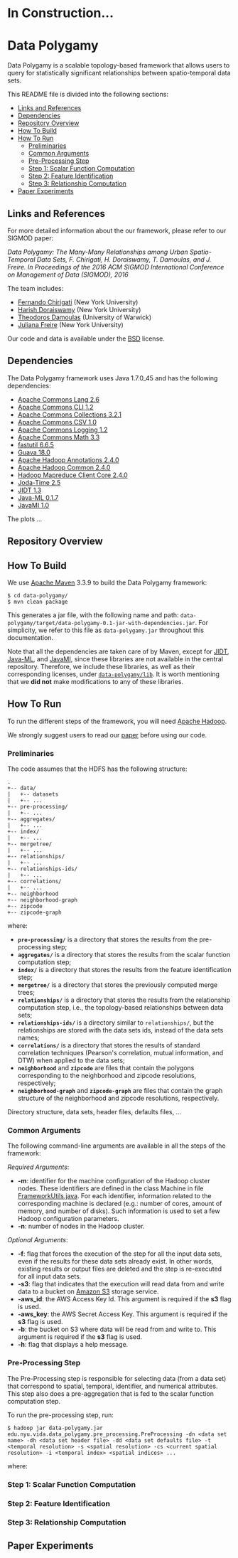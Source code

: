 # In Construction...

# Data Polygamy

Data Polygamy is a scalable topology-based framework that allows users to query for statistically significant relationships between spatio-temporal data sets.

This README file is divided into the following sections:

* [Links and References](#links-and-references)
* [Dependencies](#dependencies)
* [Repository Overview](#repository-overview)
* [How To Build](#how-to-build)
* [How To Run](#how-to-run)
    * [Preliminaries](#preliminaries)
    * [Common Arguments](#common-arguments)
    * [Pre-Processing Step](#pre-processing-step)
    * [Step 1: Scalar Function Computation](#step-1-scalar-function-computation)
    * [Step 2: Feature Identification](#step-2-feature-identification)
    * [Step 3: Relationship Computation](#step-3-relationship-computation)
* [Paper Experiments](#paper-experiments)

## Links and References

For more detailed information about the our framework, please refer to our SIGMOD paper:

*Data Polygamy: The Many-Many Relationships among Urban Spatio-Temporal Data Sets, F. Chirigati, H. Doraiswamy, T. Damoulas, and J. Freire. In Proceedings of the 2016 ACM SIGMOD International Conference on Management of Data (SIGMOD), 2016*

The team includes:

* [Fernando Chirigati][fc] (New York University)
* [Harish Doraiswamy][hd] (New York University)
* [Theodoros Damoulas][td] (University of Warwick)
* [Juliana Freire][jf] (New York University)

[fc]: http://bigdata.poly.edu/~fchirigati/
[hd]: http://www.harishd.com/
[td]: http://www2.warwick.ac.uk/fac/sci/statistics/staff/academic-research/damoulas
[jf]: http://vgc.poly.edu/~juliana/

Our code and data is available under the [BSD](LICENSE) license.

## Dependencies

The Data Polygamy framework uses Java 1.7.0_45 and has the following dependencies:

* [Apache Commons Lang 2.6](http://commons.apache.org/proper/commons-lang/)
* [Apache Commons CLI 1.2](http://commons.apache.org/proper/commons-cli/)
* [Apache Commons Collections 3.2.1](http://commons.apache.org/proper/commons-collections/)
* [Apache Commons CSV 1.0](http://commons.apache.org/proper/commons-csv/)
* [Apache Commons Logging 1.2](http://commons.apache.org/proper/commons-logging/)
* [Apache Commons Math 3.3](https://commons.apache.org/proper/commons-math/)
* [fastutil 6.6.5](http://fastutil.di.unimi.it/)
* [Guava 18.0](https://github.com/google/guava)
* [Apache Hadoop Annotations 2.4.0](http://mvnrepository.com/artifact/org.apache.hadoop/hadoop-annotations/2.4.0)
* [Apache Hadoop Common 2.4.0](http://mvnrepository.com/artifact/org.apache.hadoop/hadoop-common/2.4.0)
* [Hadoop Mapreduce Client Core 2.4.0](http://mvnrepository.com/artifact/org.apache.hadoop/hadoop-mapreduce-client-core)
* [Joda-Time 2.5](http://www.joda.org/joda-time/)
* [JIDT 1.3](http://jlizier.github.io/jidt/)
* [Java-ML 0.1.7](http://java-ml.sourceforge.net/)
* [JavaMI 1.0](http://www.cs.man.ac.uk/~pococka4/JavaMI.html)

The plots ...

## Repository Overview



## How To Build

We use [Apache Maven](https://maven.apache.org/) 3.3.9 to build the Data Polygamy framework:

    $ cd data-polygamy/
    $ mvn clean package

This generates a jar file, with the following name and path: ``data-polygamy/target/data-polygamy-0.1-jar-with-dependencies.jar``. For simplicity, we refer to this file as ``data-polygamy.jar`` throughout this documentation. 

Note that all the dependencies are taken care of by Maven, except for [JIDT](http://jlizier.github.io/jidt/), [Java-ML](http://java-ml.sourceforge.net/), and [JavaMI](http://www.cs.man.ac.uk/~pococka4/JavaMI.html), since these libraries are not available in the central repository. Therefore, we include these libraries, as well as their corresponding licenses, under [``data-polygamy/lib``](data-polygamy/lib). It is worth mentioning that we **did not** make modifications to any of these libraries.

## How To Run

To run the different steps of the framework, you will need [Apache Hadoop](http://hadoop.apache.org/).

We strongly suggest users to read our [paper](#Links) before using our code.

### Preliminaries

The code assumes that the HDFS has the following structure:

    .
    +-- data/
    |   +-- datasets
    |   +-- ...
    +-- pre-processing/
    |   +-- ...
    +-- aggregates/
    |   +-- ...
    +-- index/
    |   +-- ...
    +-- mergetree/
    |   +-- ...
    +-- relationships/
    |   +-- ...
    +-- relationships-ids/
    |   +-- ...
    +-- correlations/
    |   +-- ...
    +-- neighborhood
    +-- neighborhood-graph
    +-- zipcode
    +-- zipcode-graph

where:

* **``pre-processing/``** is a directory that stores the results from the pre-processing step;
* **``aggregates/``** is a directory that stores the results from the scalar function computation step;
* **``index/``** is a directory that stores the results from the feature identification step;
* **``mergetree/``** is a directory that stores the previously computed merge trees;
* **``relationships/``** is a directory that stores the results from the relationship computation step, i.e., the topology-based relationships between data sets;
* **``relationships-ids/``** is a directory similar to ``relationships/``, but the relationships are stored with the data sets ids, instead of the data sets names;
* **``correlations/``** is a directory that stores the results of standard correlation techniques (Pearson's correlation, mutual information, and DTW) when applied to the data sets;
* **``neighborhood``** and **``zipcode``** are files that contain the polygons corresponding to the neighborhood and zipcode resolutions, respectively;
* **``neighborhood-graph``** and **``zipcode-graph``** are files that contain the graph structure of the neighborhood and zipcode resolutions, respectively.

Directory structure, data sets, header files, defaults files, ...

### Common Arguments

The following command-line arguments are available in all the steps of the framework:

*Required Arguments*:

* **-m**: identifier for the machine configuration of the Hadoop cluster nodes. These identifiers are defined in the class Machine in file [FrameworkUtils.java](data-polygamy/src/main/java/edu/nyu/vida/data_polygamy/utils/FrameworkUtils.java). For each identifier, information related to the corresponding machine is declared (e.g.: number of cores, amount of memory, and number of disks). Such information is used to set a few Hadoop configuration parameters.
* **-n**: number of nodes in the Hadoop cluster.

*Optional Arguments*:

* **-f**: flag that forces the execution of the step for all the input data sets, even if the results for these data sets already exist. In other words, existing results or output files are deleted and the step is re-executed for all input data sets.
* **-s3**: flag that indicates that the execution will read data from and write data to a bucket on [Amazon S3](https://aws.amazon.com/s3/) storage service.
* **-aws_id**: the AWS Access Key Id. This argument is required if the **s3** flag is used.
* **-aws_key**: the AWS Secret Access Key. This argument is required if the **s3** flag is used.
* **-b**: the bucket on S3 where data will be read from and write to. This argument is required if the **s3** flag is used.
* **-h**: flag that displays a help message.

### Pre-Processing Step

The Pre-Processing step is responsible for selecting data (from a data set) that correspond to spatial, temporal, identifier, and numerical attributes. This step also does a pre-aggregation that is fed to the scalar function computation step.

To run the pre-processing step, run:

    $ hadoop jar data-polygamy.jar edu.nyu.vida.data_polygamy.pre_processing.PreProcessing -dn <data set name> -dh <data set header file> -dd <data set defaults file> -t <temporal resolution> -s <spatial resolution> -cs <current spatial resolution> -i <temporal index> <spatial indices> ...
    
where: 

### Step 1: Scalar Function Computation

### Step 2: Feature Identification

### Step 3: Relationship Computation

## Paper Experiments


